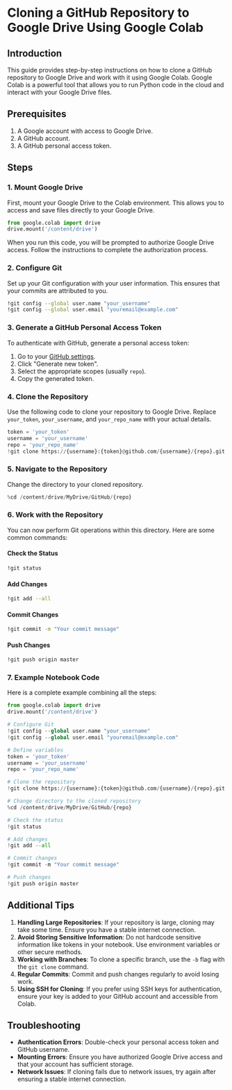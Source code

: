 # Cloning a GitHub Repository to Google Drive Using Google Colab

## Introduction

This guide provides step-by-step instructions on how to clone a GitHub repository to Google Drive and work with it using Google Colab. Google Colab is a powerful tool that allows you to run Python code in the cloud and interact with your Google Drive files.

## Prerequisites

1. A Google account with access to Google Drive.
2. A GitHub account.
3. A GitHub personal access token.

## Steps

### 1. Mount Google Drive

First, mount your Google Drive to the Colab environment. This allows you to access and save files directly to your Google Drive.

```python
from google.colab import drive
drive.mount('/content/drive')
```

When you run this code, you will be prompted to authorize Google Drive access. Follow the instructions to complete the authorization process.

### 2. Configure Git

Set up your Git configuration with your user information. This ensures that your commits are attributed to you.

```bash
!git config --global user.name "your_username"
!git config --global user.email "youremail@example.com"
```

### 3. Generate a GitHub Personal Access Token

To authenticate with GitHub, generate a personal access token:

1. Go to your [GitHub settings](https://github.com/settings/tokens).
2. Click "Generate new token".
3. Select the appropriate scopes (usually `repo`).
4. Copy the generated token.

### 4. Clone the Repository

Use the following code to clone your repository to Google Drive. Replace `your_token`, `your_username`, and `your_repo_name` with your actual details.

```python
token = 'your_token'
username = 'your_username'
repo = 'your_repo_name'
!git clone https://{username}:{token}@github.com/{username}/{repo}.git /content/drive/MyDrive/GitHub/{repo}
```

### 5. Navigate to the Repository

Change the directory to your cloned repository.

```python
%cd /content/drive/MyDrive/GitHub/{repo}
```

### 6. Work with the Repository

You can now perform Git operations within this directory. Here are some common commands:

#### Check the Status

```bash
!git status
```

#### Add Changes

```bash
!git add --all
```

#### Commit Changes

```bash
!git commit -m "Your commit message"
```

#### Push Changes

```bash
!git push origin master
```

### 7. Example Notebook Code

Here is a complete example combining all the steps:

```python
from google.colab import drive
drive.mount('/content/drive')

# Configure Git
!git config --global user.name "your_username"
!git config --global user.email "youremail@example.com"

# Define variables
token = 'your_token'
username = 'your_username'
repo = 'your_repo_name'

# Clone the repository
!git clone https://{username}:{token}@github.com/{username}/{repo}.git /content/drive/MyDrive/GitHub/{repo}

# Change directory to the cloned repository
%cd /content/drive/MyDrive/GitHub/{repo}

# Check the status
!git status

# Add changes
!git add --all

# Commit changes
!git commit -m "Your commit message"

# Push changes
!git push origin master
```

## Additional Tips

1. **Handling Large Repositories**: If your repository is large, cloning may take some time. Ensure you have a stable internet connection.
2. **Avoid Storing Sensitive Information**: Do not hardcode sensitive information like tokens in your notebook. Use environment variables or other secure methods.
3. **Working with Branches**: To clone a specific branch, use the `-b` flag with the `git clone` command.
4. **Regular Commits**: Commit and push changes regularly to avoid losing work.
5. **Using SSH for Cloning**: If you prefer using SSH keys for authentication, ensure your key is added to your GitHub account and accessible from Colab.

## Troubleshooting

- **Authentication Errors**: Double-check your personal access token and GitHub username.
- **Mounting Errors**: Ensure you have authorized Google Drive access and that your account has sufficient storage.
- **Network Issues**: If cloning fails due to network issues, try again after ensuring a stable internet connection.
